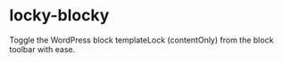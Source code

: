 # locky-blocky
Toggle the WordPress block templateLock (contentOnly) from the block toolbar with ease.
